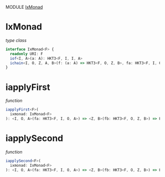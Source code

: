 MODULE [IxMonad](https://github.com/gcanti/fp-ts/blob/master/src/IxMonad.ts)
# IxMonad
*type class*
```ts
interface IxMonad<F> {
  readonly URI: F
  iof<I, A>(a: A): HKT3<F, I, I, A>
  ichain<I, O, Z, A, B>(f: (a: A) => HKT3<F, O, Z, B>, fa: HKT3<F, I, O, A>): HKT3<F, I, Z, B>
}
```
# iapplyFirst
*function*
```ts
iapplyFirst<F>(
  ixmonad: IxMonad<F>
): <I, O, A>(fa: HKT3<F, I, O, A>) => <Z, B>(fb: HKT3<F, O, Z, B>) => HKT3<F, I, Z, A> 
```

# iapplySecond
*function*
```ts
iapplySecond<F>(
  ixmonad: IxMonad<F>
): <I, O, A>(fa: HKT3<F, I, O, A>) => <Z, B>(fb: HKT3<F, O, Z, B>) => HKT3<F, I, Z, B> 
```
